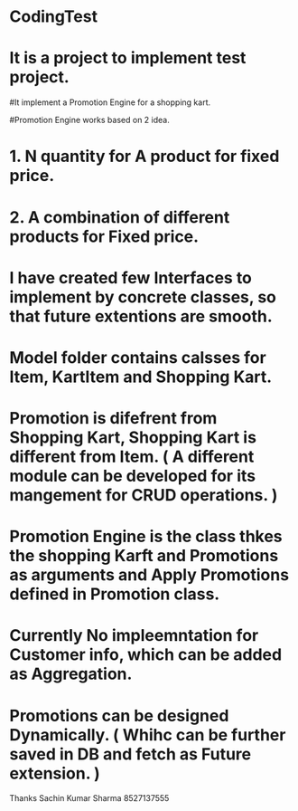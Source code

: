 # CodingTest
# It is a project to implement test project.

#It implement a Promotion Engine for a shopping kart.

#Promotion Engine works based on 2 idea.
#  1. N quantity for A product for fixed price.
#  2. A combination of different products for Fixed price.
 
# I have created few Interfaces to implement by concrete classes, so that future extentions are smooth.
# Model folder contains calsses for Item, KartItem and Shopping Kart.
# Promotion is difefrent from Shopping Kart, Shopping Kart is different from Item. ( A different module can be developed for its mangement for CRUD operations. )
# Promotion Engine is the class thkes the shopping Karft and Promotions as arguments and Apply Promotions defined in Promotion class.

# Currently No impleemntation for Customer info, which can be added as Aggregation.
# Promotions can be designed Dynamically. ( Whihc can be further saved in DB and fetch as Future extension. )

Thanks
Sachin Kumar Sharma
8527137555


